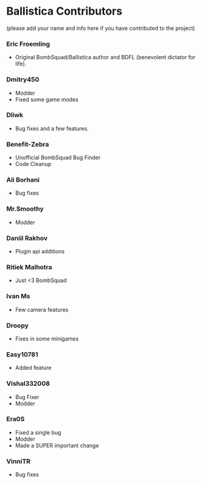 # Ballistica Contributors
(please add your name and info here if you have contributed to the project)

### Eric Froemling
- Original BombSquad/Ballistica author and BDFL (benevolent dictator for life).

### Dmitry450
- Modder
- Fixed some game modes

### Dliwk
- Bug fixes and a few features.

### Benefit-Zebra
- Unofficial BombSquad Bug Finder
- Code Cleanup

### Ali Borhani
- Bug fixes

### Mr.Smoothy
- Modder

### Daniil Rakhov
- Plugin api additions

### Ritiek Malhotra
- Just <3 BombSquad

### Ivan Ms
- Few camera features

### Droopy
- Fixes in some minigames

### Easy10781
- Added feature

### Vishal332008
- Bug Fixer
- Modder

### Era0S
- Fixed a single bug
- Modder
- Made a SUPER important change

### VinniTR
- Bug fixes
